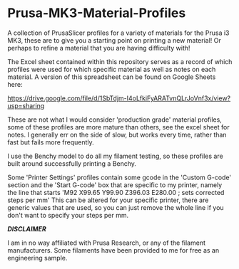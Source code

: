 # Prusa-MK3-Material-Profiles
A collection of PrusaSlicer profiles for a variety of materials for the Prusa i3 MK3, these are to give you a starting point on printing a new material! Or perhaps to refine a material that you are having difficulty with!

The Excel sheet contained within this repository serves as a record of which profiles were used for which specific material as well as notes on each material. A version of this spreadsheet can be found on Google Sheets here:

https://drive.google.com/file/d/1SbTdjm-I4oLfkiFyARATvnQLrJoVnf3x/view?usp=sharing

These are not what I would consider 'production grade' material profiles, some of these profiles are more mature than others, see the excel sheet for notes. I generally err on the side of slow, but works every time, rather than fast but fails more frequently. 

I use the Benchy model to do all my filament testing, so these profiles are built around successfully printing a Benchy.

Some 'Printer Settings' profiles contain some gcode in the 'Custom G-code' section and the 'Start G-code' box that are specific to my printer, namely the line that starts 'M92 X99.65 Y99.90 Z396.03 E280.00 ; sets corrected steps per mm' This can be altered for your specific printer, there are generic values that are used, so you can just remove the whole line if you don't want to specify your steps per mm. 

***DISCLAIMER***

I am in no way affiliated with Prusa Research, or any of the filament manufacturers. Some filaments have been provided to me for free as an engineering sample.

